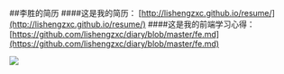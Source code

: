##李胜的简历 
####这是我的简历： 
[http://lishengzxc.github.io/resume/](http://lishengzxc.github.io/resume/)
####这是我的前端学习心得： 
[https://github.com/lishengzxc/diary/blob/master/fe.md](https://github.com/lishengzxc/diary/blob/master/fe.md)

<img src="http://lishengzxc.github.io/resume/img/avatar.gif"/>

